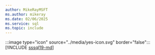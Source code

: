 ```yaml
---
author: MikeRayMSFT
ms.author: mikeray
ms.date: 02/06/2025
ms.service: sql
ms.topic: include
---
```


:::image type="icon" source="../media/yes-icon.svg" border="false"::: [!INCLUDE [sssql19-md](../sssql19-md.md)]
